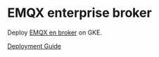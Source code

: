 # EMQX enterprise broker
Deploy [EMQX en broker](https://www.emqx.com/en/products/emqx) on GKE.

[Deployment Guide](../../emqx/README.md)